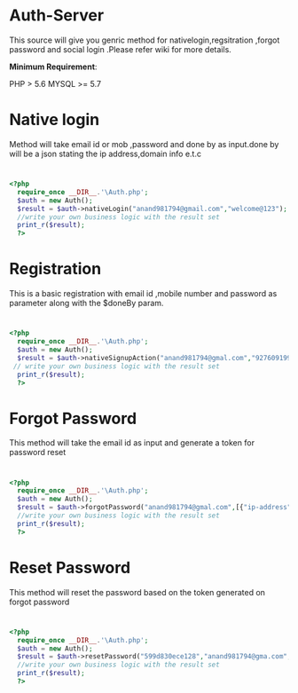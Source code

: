 # Auth-Server
 This source will give you genric method for nativelogin,regsitration ,forgot password and social login .Please refer wiki for more details.

**Minimum Requirement**:

PHP > 5.6
MYSQL >= 5.7 
 
# Native login

Method will take email id or mob ,password and done by as input.done by will be a json stating the ip address,domain info e.t.c

#
```php
<?php
  require_once __DIR__.'\Auth.php';
  $auth = new Auth();
  $result = $auth->nativeLogin("anand981794@gmail.com","welcome@123");
  //write your own business logic with the result set
  print_r($result);  
  ?>
  ```
##
# Registration

This is a basic registration with email id ,mobile number and password as parameter along with the $doneBy param.

#
```php
<?php
  require_once __DIR__.'\Auth.php';
  $auth = new Auth();
  $result = $auth->nativeSignupAction("anand981794@gmal.com","9276091992","Welcome@123","Welcome@123",[{"ip-address":"192.168.1.90","domain":"host.com"}]);
 // write your own business logic with the result set
  print_r($result);  
  ?>
  ```
##

# Forgot Password

This method will take the email id as input and generate a token for password reset 

#
```php
<?php
  require_once __DIR__.'\Auth.php';
  $auth = new Auth();
  $result = $auth->forgotPassword("anand981794@gmal.com",[{"ip-address":"192.168.1.90","domain":"host.com"}]);
  //write your own business logic with the result set
  print_r($result);  
  ?>
```
##

# Reset Password

This method will reset the password based on the token generated on forgot password

#
```php
<?php
  require_once __DIR__.'\Auth.php';
  $auth = new Auth();
  $result = $auth->resetPassword("599d830ece128","anand981794@gma.com","Abcdef@89","Abcdef@89",[{"ip-address":"192.168.1.90","domain":"host.com"}]);
  //write your own business logic with the result set
  print_r($result);  
  ?>
```
##

